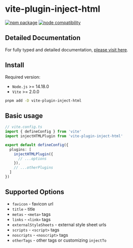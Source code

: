 # vite-plugin-inject-html

[![npm package](https://img.shields.io/npm/v/vite-plugin-inject-html.svg)](https://npmjs.com/package/vite-plugin-inject-html) [![node compatibility](https://img.shields.io/node/v/vite-plugin-inject-html.svg)](https://nodejs.org/en/about/releases)

## Detailed Documentation

For fully typed and detailed documentation, [please visit here](https://docs.aelita.me/docs/vite-plugin-inject-html.html).


## Install

Required version:

- `Node.js` >= 14.18.0
- `Vite` >= 2.0.0

```bash
pnpm add -D vite-plugin-inject-html
```



## Basic usage

```ts {7-9}
// vite.config.ts
import { defineConfig } from 'vite'
import injectHTMLPlugin from 'vite-plugin-inject-html'

export default defineConfig({
  plugins: [
    injectHTMLPlugin({
      // ...options
    }),
    // ...otherPlugins
  ]
})
```




## Supported Options

- `favicon` - favicon url
- `title` - title
- `metas` - `<meta>` tags
- `links` - `<link>` tags
- `externalStyleSheets` - external style sheet urls
- `scripts` - `<script>` tags
- `noscripts` - `<noscript>` tags
- `otherTags` - other tags or customizing `injectTo`
